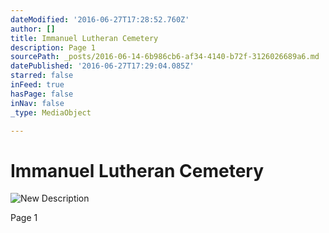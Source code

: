```yaml
---
dateModified: '2016-06-27T17:28:52.760Z'
author: []
title: Immanuel Lutheran Cemetery
description: Page 1
sourcePath: _posts/2016-06-14-6b986cb6-af34-4140-b72f-3126026689a6.md
datePublished: '2016-06-27T17:29:04.085Z'
starred: false
inFeed: true
hasPage: false
inNav: false
_type: MediaObject

---
```

# Immanuel Lutheran Cemetery
![New Description ](https://the-grid-user-content.s3-us-west-2.amazonaws.com/4391a533-82fd-4d15-94cb-c0fb760b868d.jpg)

Page 1